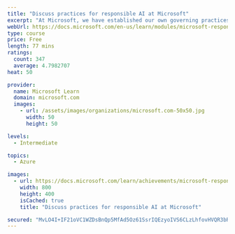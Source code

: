 ```yaml
---
title: "Discuss practices for responsible AI at Microsoft"
excerpt: "At Microsoft, we have established our own governing practices for responsible AI. While every organization will have its own approach and we don’t have all the answers, we’d like to share what we’ve learned so far."
webUrl: https://docs.microsoft.com/en-us/learn/modules/microsoft-responsible-ai-practices/
type: course
price: Free
length: 77 mins
ratings:
  count: 347
  average: 4.7982707
heat: 50

provider:
  name: Microsoft Learn
  domain: microsoft.com
  images:
    - url: /assets/images/organizations/microsoft.com-50x50.jpg
      width: 50
      height: 50

levels:
  - Intermediate

topics:
  - Azure

images:
  - url: https://docs.microsoft.com/learn/achievements/microsoft-responsible-ai-practices-social.png
    width: 800
    height: 400
    isCached: true
    title: "Discuss practices for responsible AI at Microsoft"

secured: "MvLO4I+IF21oVC1WZDsBnQp5MfAd5Oz61SsrIQEzyoIVS6CLzLhfovHVQR3bRfj2XlqeYmrGknucDHsy/P/vr+ukG2u3ZfXeK4gZTFD0C6F5al7YYV8IOegK9L3XpBVWRTwAgqZhfqQ+v29vAAJLjxrcrm2dQUUnMbc7HkH9RgsazOCy9VKUXQ7ZAvoG4Eo7o/jWbhlcK6kbFbmRfBtIx2+v9p86oIKj55e769y7idHOuRDuM1qd9Qz8BcJ4GJp9/JrdEU/jXDM6IPV1E2kdfPlTXJiWgmXuGipY4Bm0vGlQ3ed6tv8vKo+UPdEZzckEbK7YSrVz4rS0mP47EdjLz48sR/OjdkeggSDdaMl4x2JP3dTDf1yv9KWgG3H/HEWaNsoVwblXr2ONuZm9CEk754s/rWo4ahnOXZUrM4PvIVo=;5Htb7Xy0UYpJaL/1QmPhvA=="
---
```



